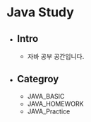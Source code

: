 # Java Study 

  + ## Intro 
    + 자바 공부 공간입니다. 
    
  + ## Categroy
  
    + JAVA_BASIC
    + JAVA_HOMEWORK
    + JAVA_Practice


